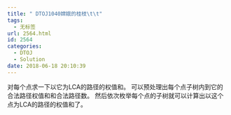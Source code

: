 ```yaml
---
title: " DTOJ1040嫦娥的桂枝\t\t"
tags:
  - 无标签
url: 2564.html
id: 2564
categories:
  - DTOJ
  - Solution
date: 2018-06-18 20:10:39
---
```


对每个点求一下以它为LCA的路径的权值和。 可以预处理出每个点子树内到它的合法路径权值和和合法路径数。 然后依次枚举每个点的子树就可以计算出以这个点为LCA的路径的权值和了。